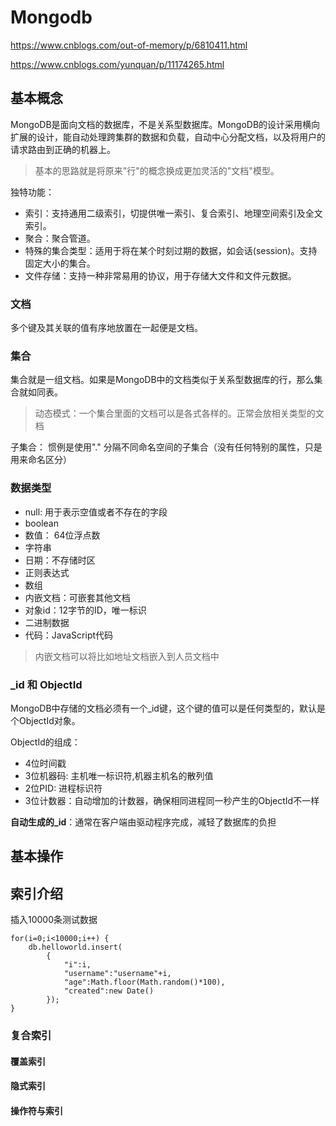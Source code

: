 # Mongodb

https://www.cnblogs.com/out-of-memory/p/6810411.html

https://www.cnblogs.com/yunquan/p/11174265.html

## 基本概念
MongoDB是面向文档的数据库，不是关系型数据库。MongoDB的设计采用横向扩展的设计，能自动处理跨集群的数据和负载，自动中心分配文档，以及将用户的请求路由到正确的机器上。
> 基本的思路就是将原来"行"的概念换成更加灵活的"文档"模型。

独特功能：
- 索引：支持通用二级索引，切提供唯一索引、复合索引、地理空间索引及全文索引。
- 聚合：聚合管道。
- 特殊的集合类型：适用于将在某个时刻过期的数据，如会话(session)。支持固定大小的集合。
- 文件存储：支持一种非常易用的协议，用于存储大文件和文件元数据。

### 文档
多个键及其关联的值有序地放置在一起便是文档。


### 集合
集合就是一组文档。如果是MongoDB中的文档类似于关系型数据库的行，那么集合就如同表。
> 动态模式：一个集合里面的文档可以是各式各样的。正常会放相关类型的文档

子集合： 惯例是使用"." 分隔不同命名空间的子集合（没有任何特别的属性，只是用来命名区分）

### 数据类型
- null: 用于表示空值或者不存在的字段
- boolean
- 数值： 64位浮点数
- 字符串
- 日期：不存储时区
- 正则表达式
- 数组
- 内嵌文档：可嵌套其他文档
- 对象id：12字节的ID，唯一标识
- 二进制数据
- 代码：JavaScript代码

> 内嵌文档可以将比如地址文档嵌入到人员文档中
### _id 和 ObjectId

MongoDB中存储的文档必须有一个_id键，这个键的值可以是任何类型的，默认是个ObjectId对象。

ObjectId的组成：
- 4位时间戳
- 3位机器码: 主机唯一标识符,机器主机名的散列值
- 2位PID: 进程标识符
- 3位计数器：自动增加的计数器，确保相同进程同一秒产生的ObjectId不一样


**自动生成的_id**：通常在客户端由驱动程序完成，减轻了数据库的负担


## 基本操作


## 索引介绍
插入10000条测试数据
```
for(i=0;i<10000;i++) {
    db.helloworld.insert(
        {
            "i":i,
            "username":"username"+i,
            "age":Math.floor(Math.random()*100),
            "created":new Date()
        });
}
```

### 复合索引

#### 覆盖索引

#### 隐式索引

#### 操作符与索引


